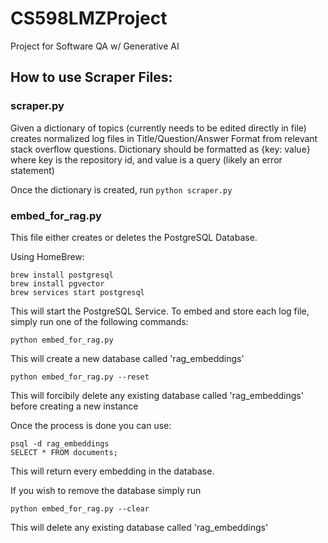 # CS598LMZProject
Project for Software QA w/ Generative AI


## How to use Scraper Files:

### scraper.py

Given a dictionary of topics (currently needs to be edited directly in file) creates normalized log files in Title/Question/Answer Format from relevant stack overflow questions.
Dictionary should be formatted as {key: value} where key is the repository id, and value is a query (likely an error statement)

Once the dictionary is created, run `python scraper.py`

### embed_for_rag.py

This file either creates or deletes the PostgreSQL Database.

Using HomeBrew:
```
brew install postgresql
brew install pgvector
brew services start postgresql
```

This will start the PostgreSQL Service. To embed and store each log file, simply run one of the following commands:

```
python embed_for_rag.py
```
This will create a new database called 'rag_embeddings'

```
python embed_for_rag.py --reset
```
This will forcibily delete any existing database called 'rag_embeddings' before creating a new instance

Once the process is done you can use:

```
psql -d rag_embeddings
SELECT * FROM documents;
```
This will return every embedding in the database.

If you wish to remove the database simply run

```
python embed_for_rag.py --clear
```
This will delete any existing database called 'rag_embeddings'
